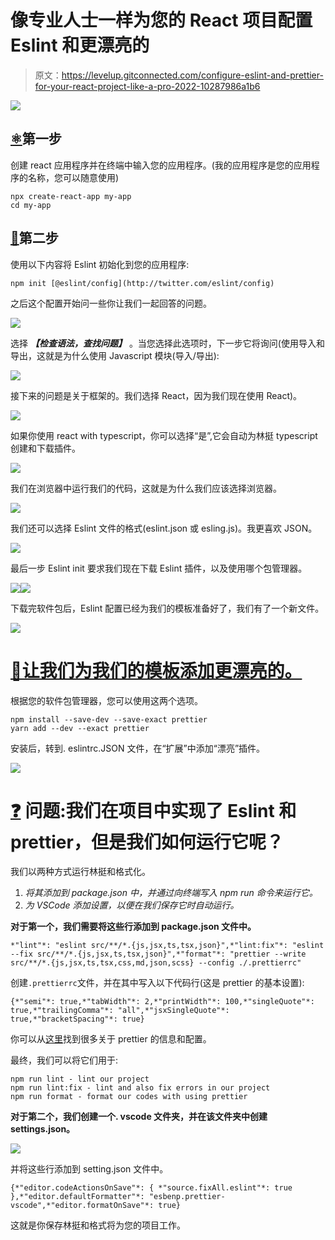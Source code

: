 # 像专业人士一样为您的 React 项目配置 Eslint 和更漂亮的

> 原文：<https://levelup.gitconnected.com/configure-eslint-and-prettier-for-your-react-project-like-a-pro-2022-10287986a1b6>

![](img/fe2a19a6a7ff24f78f11ef9a656739db.png)

## [⚛️](https://emojipedia.org/atom-symbol/)第一步

创建 react 应用程序并在终端中输入您的应用程序。(我的应用程序是您的应用程序的名称，您可以随意使用)

```
npx create-react-app my-app
cd my-app
```

## [🌋](https://emojipedia.org/volcano/)第二步

使用以下内容将 Eslint 初始化到您的应用程序:

```
npm init [@eslint/config](http://twitter.com/eslint/config)
```

之后这个配置开始问一些你让我们一起回答的问题。

![](img/94c51c777c6233c9119550d47234981e.png)

选择 ***【检查语法，查找问题】*** 。当您选择此选项时，下一步它将询问(使用导入和导出，这就是为什么使用 Javascript 模块(导入/导出):

![](img/bda0048ff599f79f2f3b1389d0e50a68.png)

接下来的问题是关于框架的。我们选择 React，因为我们现在使用 React)。

![](img/1f6d2ead83400b25a0d4a56e33ce4c48.png)

如果你使用 react with typescript，你可以选择“是”,它会自动为林挺 typescript 创建和下载插件。

![](img/f46bed953053f0d184457be3f4360418.png)

我们在浏览器中运行我们的代码，这就是为什么我们应该选择浏览器。

![](img/ce19679d03ccec02ca667418c1697e9f.png)

我们还可以选择 Eslint 文件的格式(eslint.json 或 esling.js)。我更喜欢 JSON。

![](img/f2faf3a70c2a0a2de14ef934457466bd.png)

最后一步 Eslint init 要求我们现在下载 Eslint 插件，以及使用哪个包管理器。

![](img/4ed23e632a125c7330a67c5cf7ed4225.png)![](img/30b1c28d4085ea8715b7315443f49a57.png)

下载完软件包后，Eslint 配置已经为我们的模板准备好了，我们有了一个新文件。

![](img/63ef311908ea09fda8e470e79d1de149.png)

# [🎀让我们为我们的模板添加更漂亮的。](https://emojipedia.org/ribbon/)

根据您的软件包管理器，您可以使用这两个选项。

```
npm install --save-dev --save-exact prettier
yarn add --dev --exact prettier
```

安装后，转到. eslintrc.JSON 文件，在“扩展”中添加“漂亮”插件。

![](img/a230e0c1c475ff81783ffcebce64ca75.png)

# [❓](https://emojipedia.org/question-mark/) 问题:我们在项目中实现了 Eslint 和 prettier，但是我们如何运行它呢？

我们以两种方式运行林挺和格式化。

1.  *将其添加到 package.json 中，并通过向终端写入 npm run 命令来运行它。*
2.  *为 VSCode 添加设置，以便在我们保存它时自动运行。*

**对于第一个，我们需要将这些行添加到 package.json 文件中。**

```
*"lint"*: "eslint src/**/*.{js,jsx,ts,tsx,json}",*"lint:fix"*: "eslint --fix src/**/*.{js,jsx,ts,tsx,json}",*"format"*: "prettier --write src/**/*.{js,jsx,ts,tsx,css,md,json,scss} --config ./.prettierrc"
```

创建`.prettierrc`文件，并在其中写入以下代码行(这是 prettier 的基本设置):

```
{*"semi"*: true,*"tabWidth"*: 2,*"printWidth"*: 100,*"singleQuote"*: true,*"trailingComma"*: "all",*"jsxSingleQuote"*: true,*"bracketSpacing"*: true}
```

你可以从[这里](https://prettier.io/docs/en/configuration.html)找到很多关于 prettier 的信息和配置。

最终，我们可以将它们用于:

```
npm run lint - lint our project
npm run lint:fix - lint and also fix errors in our project
npm run format - format our codes with using prettier
```

**对于第二个，我们创建一个. vscode 文件夹，并在该文件夹中创建 settings.json。**

![](img/86fb24c4269538cbe7cbe0f25a2e37df.png)

并将这些行添加到 setting.json 文件中。

```
{*"editor.codeActionsOnSave"*: { *"source.fixAll.eslint"*: true },*"editor.defaultFormatter"*: "esbenp.prettier-vscode",*"editor.formatOnSave"*: true}
```

这就是你保存林挺和格式将为您的项目工作。